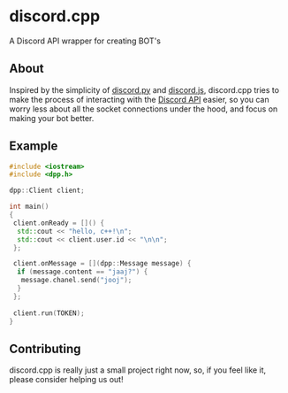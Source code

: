 # discord.cpp
 A Discord API wrapper for creating BOT's 
 
## About
Inspired by the simplicity of [discord.py](https://github.com/Rapptz/discord.py) and [discord.js](https://github.com/discordjs/discord.js), discord.cpp tries to make the process of interacting with the [Discord API](https://discord.com/developers/docs/intro) easier, so you can worry less about all the socket connections under the hood, and focus on making your bot better.

## Example

```cpp
#include <iostream>
#include <dpp.h>

dpp::Client client;

int main()
{
 client.onReady = []() {
  std::cout << "hello, c++!\n";
  std::cout << client.user.id << "\n\n";
 };

 client.onMessage = [](dpp::Message message) {
  if (message.content == "jaaj?") {
   message.chanel.send("jooj");
  }
 };
 
 client.run(TOKEN);
}
```

## Contributing
discord.cpp is really just a small project right now, so, if you feel like it, please consider helping us out!
